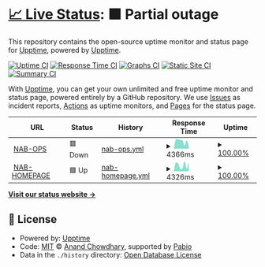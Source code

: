 # [📈 Live Status](https://nab.hungndknt.site): <!--live status--> **🟧 Partial outage**

This repository contains the open-source uptime monitor and status page for [Upptime](https://upptime.js.org), powered by [Upptime](https://github.com/upptime/upptime).

[![Uptime CI](https://github.com/hungndknt/fork-spring-okta-uptime/workflows/Uptime%20CI/badge.svg)](https://github.com/hungndknt/fork-spring-okta-uptime/actions?query=workflow%3A%22Uptime+CI%22)
[![Response Time CI](https://github.com/hungndknt/fork-spring-okta-uptime/workflows/Response%20Time%20CI/badge.svg)](https://github.com/hungndknt/fork-spring-okta-uptime/actions?query=workflow%3A%22Response+Time+CI%22)
[![Graphs CI](https://github.com/hungndknt/fork-spring-okta-uptime/workflows/Graphs%20CI/badge.svg)](https://github.com/hungndknt/fork-spring-okta-uptime/actions?query=workflow%3A%22Graphs+CI%22)
[![Static Site CI](https://github.com/hungndknt/fork-spring-okta-uptime/workflows/Static%20Site%20CI/badge.svg)](https://github.com/hungndknt/fork-spring-okta-uptime/actions?query=workflow%3A%22Static+Site+CI%22)
[![Summary CI](https://github.com/hungndknt/fork-spring-okta-uptime/workflows/Summary%20CI/badge.svg)](https://github.com/hungndknt/fork-spring-okta-uptime/actions?query=workflow%3A%22Summary+CI%22)

With [Upptime](https://upptime.js.org), you can get your own unlimited and free uptime monitor and status page, powered entirely by a GitHub repository. We use [Issues](https://github.com/upptime/upptime/issues) as incident reports, [Actions](https://github.com/hungndknt/fork-spring-okta-uptime/actions) as uptime monitors, and [Pages](https://nab.hungndknt.site) for the status page.

<!--start: status pages-->
<!-- This summary is generated by Upptime (https://github.com/upptime/upptime) -->
<!-- Do not edit this manually, your changes will be overwritten -->
<!-- prettier-ignore -->
| URL | Status | History | Response Time | Uptime |
| --- | ------ | ------- | ------------- | ------ |
| <img alt="" src="https://icons.duckduckgo.com/ip3/ops.namabank.com.vn.ico" height="13"> [NAB-OPS](https://ops.namabank.com.vn/) | 🟥 Down | [nab-ops.yml](https://github.com/hungndknt/fork-spring-okta-uptime/commits/HEAD/history/nab-ops.yml) | <details><summary><img alt="Response time graph" src="./graphs/nab-ops/response-time-week.png" height="20"> 4366ms</summary><br><a href="https://nab.hungndknt.site/history/nab-ops"><img alt="Response time 4242" src="https://img.shields.io/endpoint?url=https%3A%2F%2Fraw.githubusercontent.com%2Fhungndknt%2Ffork-spring-okta-uptime%2FHEAD%2Fapi%2Fnab-ops%2Fresponse-time.json"></a><br><a href="https://nab.hungndknt.site/history/nab-ops"><img alt="24-hour response time 3291" src="https://img.shields.io/endpoint?url=https%3A%2F%2Fraw.githubusercontent.com%2Fhungndknt%2Ffork-spring-okta-uptime%2FHEAD%2Fapi%2Fnab-ops%2Fresponse-time-day.json"></a><br><a href="https://nab.hungndknt.site/history/nab-ops"><img alt="7-day response time 4366" src="https://img.shields.io/endpoint?url=https%3A%2F%2Fraw.githubusercontent.com%2Fhungndknt%2Ffork-spring-okta-uptime%2FHEAD%2Fapi%2Fnab-ops%2Fresponse-time-week.json"></a><br><a href="https://nab.hungndknt.site/history/nab-ops"><img alt="30-day response time 4242" src="https://img.shields.io/endpoint?url=https%3A%2F%2Fraw.githubusercontent.com%2Fhungndknt%2Ffork-spring-okta-uptime%2FHEAD%2Fapi%2Fnab-ops%2Fresponse-time-month.json"></a><br><a href="https://nab.hungndknt.site/history/nab-ops"><img alt="1-year response time 4242" src="https://img.shields.io/endpoint?url=https%3A%2F%2Fraw.githubusercontent.com%2Fhungndknt%2Ffork-spring-okta-uptime%2FHEAD%2Fapi%2Fnab-ops%2Fresponse-time-year.json"></a></details> | <details><summary><a href="https://nab.hungndknt.site/history/nab-ops">100.00%</a></summary><a href="https://nab.hungndknt.site/history/nab-ops"><img alt="All-time uptime 100.00%" src="https://img.shields.io/endpoint?url=https%3A%2F%2Fraw.githubusercontent.com%2Fhungndknt%2Ffork-spring-okta-uptime%2FHEAD%2Fapi%2Fnab-ops%2Fuptime.json"></a><br><a href="https://nab.hungndknt.site/history/nab-ops"><img alt="24-hour uptime 99.99%" src="https://img.shields.io/endpoint?url=https%3A%2F%2Fraw.githubusercontent.com%2Fhungndknt%2Ffork-spring-okta-uptime%2FHEAD%2Fapi%2Fnab-ops%2Fuptime-day.json"></a><br><a href="https://nab.hungndknt.site/history/nab-ops"><img alt="7-day uptime 100.00%" src="https://img.shields.io/endpoint?url=https%3A%2F%2Fraw.githubusercontent.com%2Fhungndknt%2Ffork-spring-okta-uptime%2FHEAD%2Fapi%2Fnab-ops%2Fuptime-week.json"></a><br><a href="https://nab.hungndknt.site/history/nab-ops"><img alt="30-day uptime 100.00%" src="https://img.shields.io/endpoint?url=https%3A%2F%2Fraw.githubusercontent.com%2Fhungndknt%2Ffork-spring-okta-uptime%2FHEAD%2Fapi%2Fnab-ops%2Fuptime-month.json"></a><br><a href="https://nab.hungndknt.site/history/nab-ops"><img alt="1-year uptime 100.00%" src="https://img.shields.io/endpoint?url=https%3A%2F%2Fraw.githubusercontent.com%2Fhungndknt%2Ffork-spring-okta-uptime%2FHEAD%2Fapi%2Fnab-ops%2Fuptime-year.json"></a></details>
| <img alt="" src="https://icons.duckduckgo.com/ip3/namabank.com.vn.ico" height="13"> [NAB-HOMEPAGE](https://namabank.com.vn/) | 🟩 Up | [nab-homepage.yml](https://github.com/hungndknt/fork-spring-okta-uptime/commits/HEAD/history/nab-homepage.yml) | <details><summary><img alt="Response time graph" src="./graphs/nab-homepage/response-time-week.png" height="20"> 4326ms</summary><br><a href="https://nab.hungndknt.site/history/nab-homepage"><img alt="Response time 4777" src="https://img.shields.io/endpoint?url=https%3A%2F%2Fraw.githubusercontent.com%2Fhungndknt%2Ffork-spring-okta-uptime%2FHEAD%2Fapi%2Fnab-homepage%2Fresponse-time.json"></a><br><a href="https://nab.hungndknt.site/history/nab-homepage"><img alt="24-hour response time 6146" src="https://img.shields.io/endpoint?url=https%3A%2F%2Fraw.githubusercontent.com%2Fhungndknt%2Ffork-spring-okta-uptime%2FHEAD%2Fapi%2Fnab-homepage%2Fresponse-time-day.json"></a><br><a href="https://nab.hungndknt.site/history/nab-homepage"><img alt="7-day response time 4326" src="https://img.shields.io/endpoint?url=https%3A%2F%2Fraw.githubusercontent.com%2Fhungndknt%2Ffork-spring-okta-uptime%2FHEAD%2Fapi%2Fnab-homepage%2Fresponse-time-week.json"></a><br><a href="https://nab.hungndknt.site/history/nab-homepage"><img alt="30-day response time 4777" src="https://img.shields.io/endpoint?url=https%3A%2F%2Fraw.githubusercontent.com%2Fhungndknt%2Ffork-spring-okta-uptime%2FHEAD%2Fapi%2Fnab-homepage%2Fresponse-time-month.json"></a><br><a href="https://nab.hungndknt.site/history/nab-homepage"><img alt="1-year response time 4777" src="https://img.shields.io/endpoint?url=https%3A%2F%2Fraw.githubusercontent.com%2Fhungndknt%2Ffork-spring-okta-uptime%2FHEAD%2Fapi%2Fnab-homepage%2Fresponse-time-year.json"></a></details> | <details><summary><a href="https://nab.hungndknt.site/history/nab-homepage">100.00%</a></summary><a href="https://nab.hungndknt.site/history/nab-homepage"><img alt="All-time uptime 100.00%" src="https://img.shields.io/endpoint?url=https%3A%2F%2Fraw.githubusercontent.com%2Fhungndknt%2Ffork-spring-okta-uptime%2FHEAD%2Fapi%2Fnab-homepage%2Fuptime.json"></a><br><a href="https://nab.hungndknt.site/history/nab-homepage"><img alt="24-hour uptime 100.00%" src="https://img.shields.io/endpoint?url=https%3A%2F%2Fraw.githubusercontent.com%2Fhungndknt%2Ffork-spring-okta-uptime%2FHEAD%2Fapi%2Fnab-homepage%2Fuptime-day.json"></a><br><a href="https://nab.hungndknt.site/history/nab-homepage"><img alt="7-day uptime 100.00%" src="https://img.shields.io/endpoint?url=https%3A%2F%2Fraw.githubusercontent.com%2Fhungndknt%2Ffork-spring-okta-uptime%2FHEAD%2Fapi%2Fnab-homepage%2Fuptime-week.json"></a><br><a href="https://nab.hungndknt.site/history/nab-homepage"><img alt="30-day uptime 100.00%" src="https://img.shields.io/endpoint?url=https%3A%2F%2Fraw.githubusercontent.com%2Fhungndknt%2Ffork-spring-okta-uptime%2FHEAD%2Fapi%2Fnab-homepage%2Fuptime-month.json"></a><br><a href="https://nab.hungndknt.site/history/nab-homepage"><img alt="1-year uptime 100.00%" src="https://img.shields.io/endpoint?url=https%3A%2F%2Fraw.githubusercontent.com%2Fhungndknt%2Ffork-spring-okta-uptime%2FHEAD%2Fapi%2Fnab-homepage%2Fuptime-year.json"></a></details>

<!--end: status pages-->

[**Visit our status website →**](https://nab.hungndknt.site)

## 📄 License

- Powered by: [Upptime](https://github.com/upptime/upptime)
- Code: [MIT](./LICENSE) © [Anand Chowdhary](https://anandchowdhary.com), supported by [Pabio](https://pabio.com)
- Data in the `./history` directory: [Open Database License](https://opendatacommons.org/licenses/odbl/1-0/)
